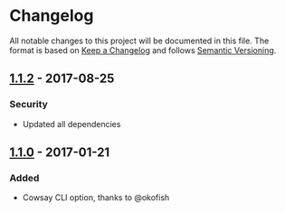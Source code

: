# Changelog
All notable changes to this project will be documented in this file.
The format is based on [Keep a Changelog](http://keepachangelog.com/en/1.0.0/) and follows [Semantic Versioning](http://semver.org/spec/v2.0.0.html).

## [1.1.2] - 2017-08-25
### Security
- Updated all dependencies

## [1.1.0] - 2017-01-21
### Added
- Cowsay CLI option, thanks to @okofish

[1.1.2]: https://github.com/Siilwyn/calvin-and-hobbes-quotes/compare/v1.1.0...v1.1.2
[1.1.0]: https://github.com/Siilwyn/calvin-and-hobbes-quotes/compare/cadcd20...v1.1.0

